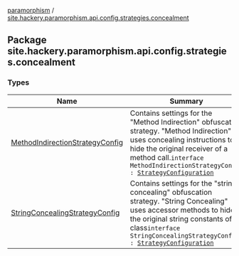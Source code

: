 [paramorphism](../index.md) / [site.hackery.paramorphism.api.config.strategies.concealment](./index.md)

## Package site.hackery.paramorphism.api.config.strategies.concealment

### Types

| Name | Summary |
|---|---|
| [MethodIndirectionStrategyConfig](-method-indirection-strategy-config.md) | Contains settings for the "Method Indirection" obfuscation strategy. "Method Indirection" uses concealing instructions to hide the original receiver of a method call.`interface MethodIndirectionStrategyConfig : `[`StrategyConfiguration`](../site.hackery.paramorphism.api.config/-strategy-configuration/index.md) |
| [StringConcealingStrategyConfig](-string-concealing-strategy-config.md) | Contains settings for the "string concealing" obfuscation strategy. "String Concealing" uses accessor methods to hide the original string constants of a class`interface StringConcealingStrategyConfig : `[`StrategyConfiguration`](../site.hackery.paramorphism.api.config/-strategy-configuration/index.md) |
